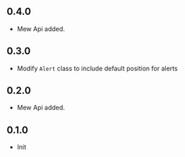 ## 0.4.0

- Mew Api added.

## 0.3.0

- Modify `Alert` class to include default position for alerts

## 0.2.0

- Mew Api added.

## 0.1.0

- Init
